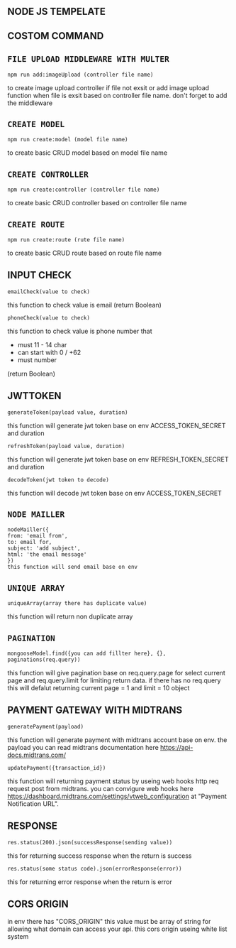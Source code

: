 ## **NODE JS TEMPELATE**

## **COSTOM COMMAND**

## **`FILE UPLOAD MIDDLEWARE WITH MULTER`**

```
npm run add:imageUpload (controller file name)
```

to create image upload controller if file not exsit or add image upload function when file is exsit based on controller file name.
don't forget to add the middleware

## **`CREATE MODEL`**

```
npm run create:model (model file name)
```

to create basic CRUD model based on model file name

## **`CREATE CONTROLLER`**

```
npm run create:controller (controller file name)
```

to create basic CRUD controller based on controller file name

## **`CREATE ROUTE`**

```
npm run create:route (rute file name)
```

to create basic CRUD route based on route file name

## **INPUT CHECK**

```
emailCheck(value to check)
```

this function to check value is email (return Boolean)

```
phoneCheck(value to check)
```

this function to check value is phone number that

- must 11 - 14 char
- can start with 0 / +62
- must number

(return Boolean)

## **JWTTOKEN**

```
generateToken(payload value, duration)
```

this function will generate jwt token base on env ACCESS_TOKEN_SECRET and duration

```
refreshToken(payload value, duration)
```

this function will generate jwt token base on env REFRESH_TOKEN_SECRET and duration

```
decodeToken(jwt token to decode)
```

this function will decode jwt token base on env ACCESS_TOKEN_SECRET

## **`NODE MAILLER`**

```
nodeMailler({
from: 'email from',
to: email for,
subject: 'add subject',
html: 'the email message'
})
this function will send email base on env
```

## **`UNIQUE ARRAY`**

```
uniqueArray(array there has duplicate value)
```

this function will return non duplicate array

## **`PAGINATION`**

```
mongooseModel.find({you can add fillter here}, {}, paginations(req.query))
```

this function will give pagination base on req.query.page for select current page and req.query.limit for limiting return data.
if there has no req.query this will defalut returning current page = 1 and limit = 10 object

## **PAYMENT GATEWAY WITH MIDTRANS**

```
generatePayment(payload)
```

this function will generate payment with midtrans account base on env.
the payload you can read midtrans documentation here https://api-docs.midtrans.com/

```
updatePayment({transaction_id})
```

this function will returning payment status by useing web hooks http req request post from midtrans.
you can convigure web hooks here https://dashboard.midtrans.com/settings/vtweb_configuration at "Payment Notification URL".

## **RESPONSE**

```
res.status(200).json(successResponse(sending value))
```

this for returning success response when the return is success

```
res.status(some status code).json(errorResponse(error))
```

this for returning error response when the return is error

## **CORS ORIGIN**

in env there has "CORS_ORIGIN" this value must be array of string for allowing what domain can access your api.
this cors origin useing white list system
